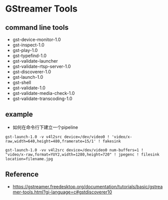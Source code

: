 # GStreamer Tools

## command line tools
* gst-device-monitor-1.0
* gst-inspect-1.0
* gst-play-1.0
* gst-typefind-1.0 
* gst-validate-launcher
* gst-validate-rtsp-server-1.0
* gst-discoverer-1.0 
* gst-launch-1.0 
* gst-shell 
* gst-validate-1.0
* gst-validate-media-check-1.0
* gst-validate-transcoding-1.0


## example
* 如何在命令行下建立一个pipeline

```
gst-launch-1.0 -v v4l2src device=/dev/video0 ! 'video/x-raw,width=640,height=480,framerate=15/1' ! fakesink

gst-launch-1.0 -vv v4l2src device=/dev/video0 num-buffers=1 ! "video/x-raw,format=YUY2,width=1280,height=720" ! jpegenc ! filesink location=filename.jpg
```
## Reference
* https://gstreamer.freedesktop.org/documentation/tutorials/basic/gstreamer-tools.html?gi-language=c#gstdiscoverer10
